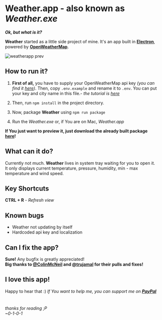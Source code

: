 # Weather.app - also known as *Weather.exe*
***Ok, but what is it?***

**Weather** started as a little side project of mine. It's an app built in  [**Electron**](https://electronjs.org/), powered by  [**OpenWeatherMap**](https://openweathermap.org/).

![weatherapp prev](https://i.imgur.com/BFkue02.png)
## How to run it?
1. **First of all,** you have to supply your OpenWeatherMap api key *(you can find it [here](https://openweathermap.org/api))*.
Then, copy `.env.example` and rename it to `.env`. You can put your key and city name in this file.- *the tutorial is [here](tutorial.md)*

 2. Then, run `npm install` in the project directory. 
2. Now, package **Weather** using `npm run package`
3. Run the *Weather.exe* or, if You are on Mac, *Weather.app*

**If You just want to preview it, just download the already built package [here](https://github.com/0-1-0-1/weatherapp/releases)!**

## What can it do?
Currently not much. **Weather** lives in system tray waiting for you to open it.
It only displays current temperature, pressure, humidity, min - max temperature and wind speed.

## Key Shortcuts
**CTRL + R** - *Refresh view*

## Known bugs
* Weather not updating by itself
* Hardcoded api key and localization

## Can I fix the app?
**Sure!** Any bugfix is greatly appreciated!  
**Big thanks to [@ColinMcNeil](https://github.com/ColinMcNeil) and [@trujamal](https://github.com/trujamal) for their pulls and fixes!**
## I love this app!
Happy to hear that :)
*If You want to help me, you can support me on [**PayPal**](https://www.paypal.me/kvpek)*

#
*thanks for reading ;P*  
*~0-1-0-1*
